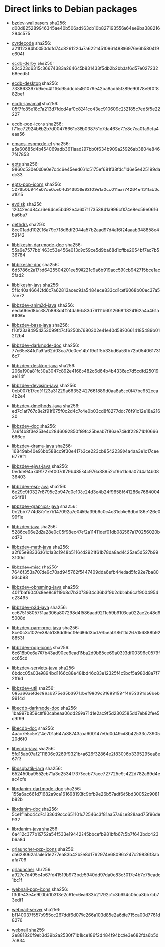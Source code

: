 # Direct links to Debian packages
 
  - [bzdev-wallpapers](./archive/pool/contrib/b/bzdev-wallpapers/bzdev-wallpapers_1.0.0_all.deb)
    sha256: d00d825289946345ae40b506ad963cb10b827193556a64ee9ba388216294c575
 
  - [cvrdecode](./archive/pool/contrib/c/cvrdecode/cvrdecode_1.3_all.deb)
    sha256: a21f12394b0050ddfd74c826122da7a6221451096148896976e6b580419c604f
 
  - [ecdb-derby](./archive/pool/contrib/e/ecdb-derby/ecdb-derby_0.1.8_all.deb)
    sha256: 82c323d6315c36674383a264645b831433f5db2b2bb3af6d57e02723268eed5f
 
  - [ecdb-desktop](./archive/pool/contrib/e/ecdb-desktop/ecdb-desktop_0.1.8_all.deb)
    sha256: 733863397b9bec4f1f6c95ddcb5461079e42ba8ad55f889e90f78e9f0f882bef
 
  - [ecdb-javamail](./archive/pool/contrib/e/ecdb-javamail/ecdb-javamail_0.1.7_all.deb)
    sha256: 05f7fc85e18c7a213d7fdcd4af0c8241cc43ec910609c252185c7ed5f5e22227
 
  - [ecdb-pop-icons](./archive/pool/contrib/e/ecdb-pop-icons/ecdb-pop-icons_0.1.8_all.deb)
    sha256: f71cc72924b6b2b7d00476661c38b038751c7da463e77e8c7ca01a9cfa4eaa56
 
  - [emacs-espmode-el](./archive/pool/contrib/e/emacs-espmode-el/emacs-espmode-el_1.1_all.deb)
    sha256: a5a60685d4b454069adb3611aad297bb0f634b909a25926ab3804e8467f47853
 
  - [epts](./archive/pool/contrib/e/epts/epts_1.1.33_all.deb)
    sha256: 9860c530e0d0e0e7c4c6e45eed661c5175ef681f38fdcf1d6e5e425199dadc33
 
  - [epts-pop-icons](./archive/pool/contrib/e/epts-pop-icons/epts-pop-icons_1.1.33_all.deb)
    sha256: 5278b0b944e67de6ce64d918839e92f09e1a0cc011aa774284e431fab3ca1015
 
  - [evdisk](./archive/pool/contrib/e/evdisk/evdisk_1.13.1_all.deb)
    sha256: 12042ecd84ca6e64ce5bd92e4a607117353841a996cf874e8ec59e0616ba6ba7
 
  - [gethdrs](./archive/pool/contrib/g/gethdrs/gethdrs_1.1.1_all.deb)
    sha256: 8cc01add102016a79c718d6df2044a57b2aad97d4a16f24aaab348858e459142
 
  - [libbikeshr-darkmode-doc](./archive/pool/contrib/libb/libbikeshr-darkmode-doc/libbikeshr-darkmode-doc_1.4.9_all.deb)
    sha256: 55a6e7577bb1463c53e456e013d9c59ce5d9ba68d1cffbe2054bf7ac7b536784
 
  - [libbikeshr-doc](./archive/pool/contrib/libb/libbikeshr-doc/libbikeshr-doc_1.4.9_all.deb)
    sha256: 6d5786c2a17bd6425504201ee598221c9a6b919acc590cb942715bce1ac5fad2
 
  - [libbikeshr-java](./archive/pool/contrib/libb/libbikeshr-java/libbikeshr-java_1.4.9_all.deb)
    sha256: 5f1c40a46642fd6c7a62813acec93a5484ece833cd1cef6068b00ec37a57ae72
 
  - [libbzdev-anim2d-java](./archive/pool/contrib/libb/libbzdev-anim2d-java/libbzdev-anim2d-java_2.1.85_all.deb)
    sha256: eeda06ed8bc387b893d4f24da66c83d76111b6012668f1824162a4a461a6696c
 
  - [libbzdev-base-java](./archive/pool/contrib/libb/libbzdev-base-java/libbzdev-base-java_2.1.85_all.deb)
    sha256: f10f23a84954253099f47cf6250b7680302e41e40d58906614185489b012f2b4
 
  - [libbzdev-darkmode-doc](./archive/pool/contrib/libb/libbzdev-darkmode-doc/libbzdev-darkmode-doc_2.1.85_all.deb)
    sha256: 77c65e84fd1a9fa62d03ca70c0ee14b1f9d1f5b33bd6a56fb72b0540617316c7
 
  - [libbzdev-desktop-java](./archive/pool/contrib/libb/libbzdev-desktop-java/libbzdev-desktop-java_2.1.85_all.deb)
    sha256: 206a190a81fc30a3047c892e4168b482c6d64b4b4336ec7d5cdfd25019ae114f
 
  - [libbzdev-devqsim-java](./archive/pool/contrib/libb/libbzdev-devqsim-java/libbzdev-devqsim-java_2.1.85_all.deb)
    sha256: 0cb007b17cd91f23a31229a66352f427661889d0aa8a5ec0f47bc952cca4b2e4
 
  - [libbzdev-dmethods-java](./archive/pool/contrib/libb/libbzdev-dmethods-java/libbzdev-dmethods-java_2.1.85_all.deb)
    sha256: ed7c1af767c8e2f91f675f0c2d4c7c4e0b03cd8f8277ddc76f91c12e18a21630
 
  - [libbzdev-doc](./archive/pool/contrib/libb/libbzdev-doc/libbzdev-doc_2.1.85_all.deb)
    sha256: 7a6f4b8f3e253e4c2846092850f89fc25beab7f86ae749df22871b10666666ec
 
  - [libbzdev-drama-java](./archive/pool/contrib/libb/libbzdev-drama-java/libbzdev-drama-java_2.1.85_all.deb)
    sha256: 16849ab40e96bb588cc9f30e417b3ce223cb854223904a4aa3e1c17cee6778f1
 
  - [libbzdev-ejws-java](./archive/pool/contrib/libb/libbzdev-ejws-java/libbzdev-ejws-java_2.1.85_all.deb)
    sha256: 0edde94a749f727ef007df79b48584c976a38952cf9b1dc6a07d4af4b0836403
 
  - [libbzdev-esp-java](./archive/pool/contrib/libb/libbzdev-esp-java/libbzdev-esp-java_2.1.85_all.deb)
    sha256: 6e29c9f0327c8795c2b947d0c108e24d3e4b24f9658f641286a7684004c64f81
 
  - [libbzdev-graphics-java](./archive/pool/contrib/libb/libbzdev-graphics-java/libbzdev-graphics-java_2.1.85_all.deb)
    sha256: 0c2bb7774d87c1e7b147092a7e0459a39b6c0c4c31cb5e8dbdf86e126e099f1e
 
  - [libbzdev-java](./archive/pool/contrib/libb/libbzdev-java/libbzdev-java_2.1.85_all.deb)
    sha256: 5286ce96e2d2a28e0c05f98ec47ef2a11411def01db082567a170256020bcd70
 
  - [libbzdev-math-java](./archive/pool/contrib/libb/libbzdev-math-java/libbzdev-math-java_2.1.85_all.deb)
    sha256: a2f65e98336361c1a3c1948b51164d2921f61b78da8ad4425ae5d527b993100d
 
  - [libbzdev-misc](./archive/pool/contrib/libb/libbzdev-misc/libbzdev-misc_2.1.85_all.deb)
    sha256: 7646f353a707de9c70ad945762f5447409dda6efb44edad5fc92e7ba8093cb98
 
  - [libbzdev-obnaming-java](./archive/pool/contrib/libb/libbzdev-obnaming-java/libbzdev-obnaming-java_2.1.85_all.deb)
    sha256: 401fbaf6040c8ee8c9f19b8d7b3073934c36b3f9b2dbbab6caf9004954c23495
 
  - [libbzdev-p3d-java](./archive/pool/contrib/libb/libbzdev-p3d-java/libbzdev-p3d-java_2.1.85_all.deb)
    sha256: cc67515805761aa306a807298d4f586aad9211c59b9103ca022ae2e48d95008d
 
  - [libbzdev-parmproc-java](./archive/pool/contrib/libb/libbzdev-parmproc-java/libbzdev-parmproc-java_2.1.85_all.deb)
    sha256: 8ce0c3c102ee38a5138dd95cf9ed86d3bd7e15ea01861dd267d56888b928853f
 
  - [libbzdev-pop-icons](./archive/pool/contrib/libb/libbzdev-pop-icons/libbzdev-pop-icons_2.1.85_all.deb)
    sha256: 6c618b0e6a767b43ad90ee6ead15ba2d9b85ce69a0393df00396c0579fcc65cd
 
  - [libbzdev-servlets-java](./archive/pool/contrib/libb/libbzdev-servlets-java/libbzdev-servlets-java_2.1.85_all.deb)
    sha256: 6bdcc05a03e9894bd1166c88e481bd46c83e12325f4c5bcf5a980d8a7f72ff6d
 
  - [libbzdev-util](./archive/pool/contrib/libb/libbzdev-util/libbzdev-util_2.1.85_all.deb)
    sha256: 085a66aefde386ab375e35b3971abef9809c316881584f4653381da6beb9914d
 
  - [libecdb-darkmode-doc](./archive/pool/contrib/libe/libecdb-darkmode-doc/libecdb-darkmode-doc_0.1.7_all.deb)
    sha256: 1ba997b859c8f80cabeaa06dd299a71d1e2ac9f5d2303585dd7eb82fee5c9f99
 
  - [libecdb-doc](./archive/pool/contrib/libe/libecdb-doc/libecdb-doc_0.1.7_all.deb)
    sha256: 4aac7e5c5e214e701a647a88743aba600147e0d0d49cd8b42533c7390520d6f0
 
  - [libecdb-java](./archive/pool/contrib/libe/libecdb-java/libecdb-java_0.1.7_all.deb)
    sha256: 5fd15ab07af2111806c9269f9321b4a626f32864e2f83006b3395295ea8e67f3
 
  - [libosgbatik-java](./archive/pool/contrib/libo/libosgbatik-java/libosgbatik-java_0.4.2_all.deb)
    sha256: 652450ba9552eb71a3d2534f7378ecb77aee727725e9c422d782a89d4eac4cfe
 
  - [librdanim-darkmode-doc](./archive/pool/contrib/libr/librdanim-darkmode-doc/librdanim-darkmode-doc_1.4.13_all.deb)
    sha256: 155a6ac661d71682a9ca161698193fc9bfb9e26b57adf6d5bd30052c9081b82b
 
  - [librdanim-doc](./archive/pool/contrib/libr/librdanim-doc/librdanim-doc_1.4.13_all.deb)
    sha256: 5ce1f1abc44d7c1336d9ccc651101c72546c3f81aa57a64e828aad75f96de932
 
  - [librdanim-java](./archive/pool/contrib/libr/librdanim-java/librdanim-java_1.4.13_all.deb)
    sha256: 6a412c377b19752a54f533e19442245bbcefb981bfb67c5b7f643bdc423b6a8d
 
  - [qrlauncher-pop-icons](./archive/pool/contrib/q/qrlauncher-pop-icons/qrlauncher-pop-icons_1.14_all.deb)
    sha256: da628062a1ade51e277ea83b42b8e8d1762974e68096b247c29836f3abafa706
 
  - [qrlauncher](./archive/pool/contrib/q/qrlauncher/qrlauncher_1.14_all.deb)
    sha256: a927c7d495c4b67fd41519b973bde5940dd97da0e83c3017c4b7e75eadc1bc1f
 
  - [webnail-pop-icons](./archive/pool/contrib/w/webnail-pop-icons/webnail-pop-icons_1.6.28_all.deb)
    sha256: f3dfe43e4e9b0bb1b313e2c61ec6ea633b21792c1c3b694c05ca3bb7cb73edf1
 
  - [webnail-server](./archive/pool/contrib/w/webnail-server/webnail-server_1.6.28_all.deb)
    sha256: bf140037f557b955cc267ddf6d075c266a103d85e2a6dfe715ca00d7761d8276
 
  - [webnail](./archive/pool/contrib/w/webnail/webnail_1.6.28_all.deb)
    sha256: 2e881820f9eb3d39b2a2530f71b1bce186f2d484f94bc9e3e682fda6b5d7c834
